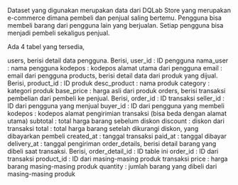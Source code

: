 Dataset yang digunakan merupakan data dari DQLab Store yang merupakan e-commerce dimana pembeli dan penjual saling bertemu. Pengguna bisa membeli barang dari pengguna lain yang berjualan. Setiap pengguna bisa menjadi pembeli sekaligus penjual.

Ada 4 tabel yang tersedia,

users, berisi detail data pengguna. Berisi,
user_id : ID pengguna
nama_user : nama pengguna
kodepos : kodepos alamat utama dari pengguna
email : email dari pengguna
products, berisi detail data dari produk yang dijual. Berisi,
product_id : ID produk
desc_product : nama produk
category : kategori produk
base_price : harga asli dari produk
orders, berisi transaksi pembelian dari pembeli ke penjual. Berisi,
order_id : ID transaksi
seller_id : ID dari pengguna yang menjual
buyer_id : ID dari pengguna yang membeli
kodepos : kodepos alamat pengirimian transaksi (bisa beda dengan alamat utama)
subtotal : total harga barang sebelum diskon
discount : diskon dari transaksi
total : total harga barang setelah dikurangi diskon, yang dibayarkan pembeli
created_at : tanggal transaksi
paid_at : tanggal dibayar
delivery_at : tanggal pengiriman
order_details, berisi detail barang yang dibeli saat transaksi. Berisi,
order_detail_id : ID table ini
order_id : ID dari transaksi
product_id : ID dari masing-masing produk transaksi
price : harga barang masing-masing produk
quantity : jumlah barang yang dibeli dari masing-masing produk